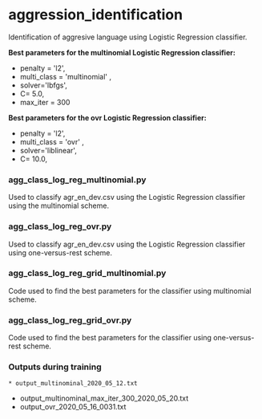 # aggression_identification
Identification of aggresive language using Logistic Regression classifier.

**Best parameters for the multinomial Logistic Regression classifier:** 
  * penalty = 'l2',
  * multi_class = 'multinomial' ,
  * solver='lbfgs',
  * C= 5.0,
  * max_iter = 300

**Best parameters for the ovr Logistic Regression classifier:** 
  * penalty = 'l2',
  * multi_class = 'ovr' ,
  * solver='liblinear',
  * C= 10.0,

### agg_class_log_reg_multinomial.py 
Used to classify agr_en_dev.csv using the Logistic Regression classifier using the multinomial scheme.

### agg_class_log_reg_ovr.py
Used to classify agr_en_dev.csv using the Logistic Regression classifier using one-versus-rest scheme.

### agg_class_log_reg_grid_multinomial.py
Code used to find the best parameters for the classifier using multinomial scheme. 

### agg_class_log_reg_grid_ovr.py
Code used to find the best parameters for the classifier using one-versus-rest scheme. 

### Outputs during training

 	* output_multinominal_2020_05_12.txt
  * output_multinominal_max_iter_300_2020_05_20.txt
  * output_ovr_2020_05_16_0031.txt
